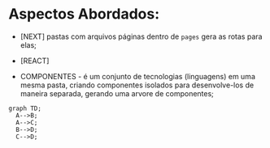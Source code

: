 # Aspectos Abordados:

- [NEXT] pastas com arquivos páginas dentro de `pages` gera as rotas para elas;

- [REACT]

- COMPONENTES - é um conjunto de tecnologias (linguagens) em uma mesma pasta, criando componentes isolados para desenvolve-los de maneira separada, gerando uma arvore de componentes;

```mermaid
graph TD;
  A-->B;
  A-->C;
  B-->D;
  C-->D;
```
